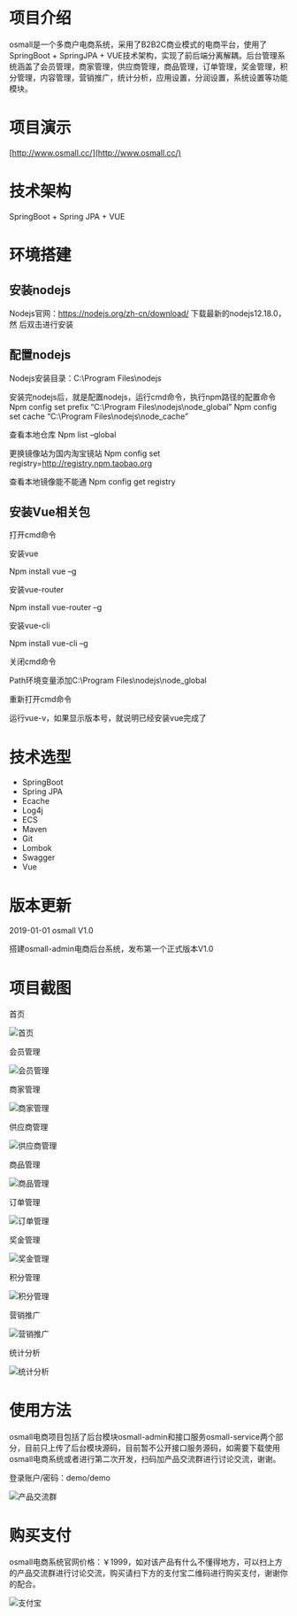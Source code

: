 
# 项目介绍

osmall是一个多商户电商系统，采用了B2B2C商业模式的电商平台，使用了SpringBoot + SpringJPA + VUE技术架构，实现了前后端分离解耦。后台管理系统涵盖了会员管理，商家管理，供应商管理，商品管理，订单管理，奖金管理，积分管理，内容管理，营销推广，统计分析，应用设置，分润设置，系统设置等功能模块。

# 项目演示

[http://www.osmall.cc/](http://www.osmall.cc/)


# 技术架构

SpringBoot + Spring JPA + VUE 


# 环境搭建
## 安装nodejs
Nodejs官网：https://nodejs.org/zh-cn/download/ 下载最新的nodejs12.18.0，然
后双击进行安装

## 配置nodejs
Nodejs安装目录：C:\Program Files\nodejs

安装完nodejs后，就是配置nodejs，运行cmd命令，执行npm路径的配置命令
Npm config set prefix “C:\Program Files\nodejs\node_global”
Npm config set cache “C:\Program Files\nodejs\node_cache”

查看本地仓库
Npm list –global

更换镜像站为国内淘宝镜站
Npm config set registry=http://registry.npm.taobao.org

查看本地镜像能不能通
Npm config get registry

## 安装Vue相关包

打开cmd命令

安装vue

Npm install vue –g 

安装vue-router

Npm install vue-router –g

安装vue-cli

Npm install vue-cli –g

关闭cmd命令

Path环境变量添加C:\Program Files\nodejs\node_global

重新打开cmd命令

运行vue-v，如果显示版本号，就说明已经安装vue完成了


# 技术选型

- SpringBoot 	
- Spring JPA 	
- Ecache	    
- Log4j	        
- ECS	        
- Maven	        
- Git	        
- Lombok	    
- Swagger	    
- Vue	        

# 版本更新

2019-01-01  osmall V1.0

搭建osmall-admin电商后台系统，发布第一个正式版本V1.0


# 项目截图

首页

![首页](https://github.com/ittws/osmall-admin/blob/master/img_storge/2020-06-16T13-22-39.582Z.png)

会员管理

![会员管理](https://github.com/ittws/osmall-admin/blob/master/img_storge/2020-06-16T13-19-55.051Z.png)

商家管理

![商家管理](https://github.com/ittws/osmall-admin/blob/master/img_storge/2020-06-16T13-20-09.152Z.png)

供应商管理

![供应商管理](https://github.com/ittws/osmall-admin/blob/master/img_storge/2020-06-16T13-20-30.053Z.png)

商品管理

![商品管理](https://github.com/ittws/osmall-admin/blob/master/img_storge/2020-06-16T13-20-45.891Z.png)

订单管理

![订单管理](https://github.com/ittws/osmall-admin/blob/master/img_storge/2020-06-16T13-20-58.484Z.png)

奖金管理

![奖金管理](https://github.com/ittws/osmall-admin/blob/master/img_storge/2020-06-16T13-21-10.702Z.png)

积分管理

![积分管理](https://github.com/ittws/osmall-admin/blob/master/img_storge/2020-06-16T13-21-25.437Z.png)

营销推广

![营销推广](https://github.com/ittws/osmall-admin/blob/master/img_storge/2020-06-16T13-21-59.976Z.png)

统计分析

![统计分析](https://github.com/ittws/osmall-admin/blob/master/img_storge/2020-06-16T13-22-12.257Z.png)

# 使用方法
osmall电商项目包括了后台模块osmall-admin和接口服务osmall-service两个部分，目前只上传了后台模块源码，目前暂不公开接口服务源码，如需要下载使用osmall电商系统或者进行第二次开发，扫码加产品交流群进行讨论交流，谢谢。

登录账户/密码：demo/demo

![产品交流群](https://github.com/ittws/osmall-admin/blob/master/img_storge/IMG_20200617_154028.png)

# 购买支付
osmall电商系统官网价格：￥1999，如对该产品有什么不懂得地方，可以扫上方的产品交流群进行讨论交流，购买请扫下方的支付宝二维码进行购买支付，谢谢你的配合。

![支付宝](https://github.com/ittws/osmall-admin/blob/master/img_storge/IMG_20200617_154029.jpg)



